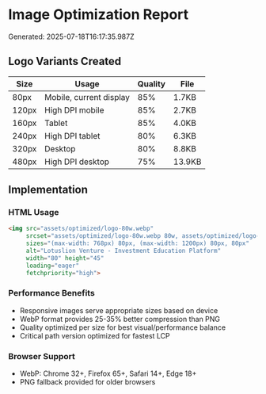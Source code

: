 # Image Optimization Report

Generated: 2025-07-18T16:17:35.987Z

## Logo Variants Created

| Size | Usage | Quality | File |
|------|-------|---------|------|
| 80px | Mobile, current display | 85% | 1.7KB |
| 120px | High DPI mobile | 85% | 2.7KB |
| 160px | Tablet | 85% | 4.0KB |
| 240px | High DPI tablet | 80% | 6.3KB |
| 320px | Desktop | 80% | 8.8KB |
| 480px | High DPI desktop | 75% | 13.9KB |

## Implementation

### HTML Usage
```html
<img src="assets/optimized/logo-80w.webp" 
     srcset="assets/optimized/logo-80w.webp 80w, assets/optimized/logo-120w.webp 120w, assets/optimized/logo-160w.webp 160w, assets/optimized/logo-240w.webp 240w, assets/optimized/logo-320w.webp 320w, assets/optimized/logo-480w.webp 480w"
     sizes="(max-width: 768px) 80px, (max-width: 1200px) 80px, 80px"
     alt="Lotuslion Venture - Investment Education Platform"
     width="80" height="45" 
     loading="eager" 
     fetchpriority="high">
```

### Performance Benefits
- Responsive images serve appropriate sizes based on device
- WebP format provides 25-35% better compression than PNG
- Quality optimized per size for best visual/performance balance
- Critical path version optimized for fastest LCP

### Browser Support
- WebP: Chrome 32+, Firefox 65+, Safari 14+, Edge 18+
- PNG fallback provided for older browsers
